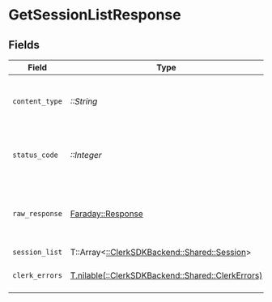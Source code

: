 # GetSessionListResponse


## Fields

| Field                                                                                   | Type                                                                                    | Required                                                                                | Description                                                                             |
| --------------------------------------------------------------------------------------- | --------------------------------------------------------------------------------------- | --------------------------------------------------------------------------------------- | --------------------------------------------------------------------------------------- |
| `content_type`                                                                          | *::String*                                                                              | :heavy_check_mark:                                                                      | HTTP response content type for this operation                                           |
| `status_code`                                                                           | *::Integer*                                                                             | :heavy_check_mark:                                                                      | HTTP response status code for this operation                                            |
| `raw_response`                                                                          | [Faraday::Response](https://www.rubydoc.info/gems/faraday/Faraday/Response)             | :heavy_check_mark:                                                                      | Raw HTTP response; suitable for custom response parsing                                 |
| `session_list`                                                                          | T::Array<[::ClerkSDKBackend::Shared::Session](../../models/shared/session.md)>          | :heavy_minus_sign:                                                                      | Success                                                                                 |
| `clerk_errors`                                                                          | [T.nilable(::ClerkSDKBackend::Shared::ClerkErrors)](../../models/shared/clerkerrors.md) | :heavy_minus_sign:                                                                      | Request was not successful                                                              |